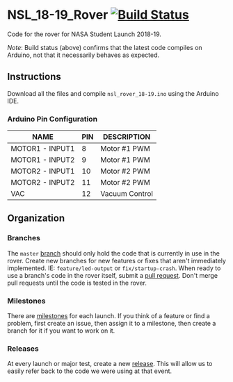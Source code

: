 # NSL_18-19_Rover [![Build Status](https://travis-ci.org/usfsoar/NSL_18-19_Rover.svg?branch=master)](https://travis-ci.org/usfsoar/NSL_18-19_Rover)
Code for the rover for NASA Student Launch 2018-19.

_Note_: Build status (above) confirms that the latest code compiles on Arduino,
not that it necessarily behaves as expected.

## Instructions
Download all the files and compile `nsl_rover_18-19.ino` using the Arduino IDE.

### Arduino Pin Configuration

| NAME            | PIN | DESCRIPTION      |
|-----------------|-----|------------------|
| MOTOR1 - INPUT1 | 8   | Motor #1 PWM     |
| MOTOR1 - INPUT2 | 9   | Motor #1 PWM     |
| MOTOR2 - INPUT1 | 10  | Motor #2 PWM     |
| MOTOR2 - INPUT2 | 11  | Motor #2 PWM     |
| VAC             | 12  | Vacuum Control   |

## Organization

### Branches
The `master` [branch](https://github.com/usfsoar/NSL_18-19_Rover/branches)
should only hold the code that is currently in use in the rover. Create new
branches for new features or fixes that aren't immediately implemented. IE:
`feature/led-output` or `fix/startup-crash`. When ready to use a branch's code
in the rover itself, submit a
[pull request](https://github.com/usfsoar/NSL_18-19_Rover/pulls). Don't merge
pull requests until the code is tested in the rover.

### Milestones
There are [milestones](https://github.com/usfsoar/NSL_18-19_Rover/milestones)
for each launch. If you think of a feature or find a problem, first create an
issue, then assign it to a milestone, then create a branch for it if you want to
work on it.

### Releases
At every launch or major test, create a new 
[release](https://github.com/usfsoar/NSL_18-19_Rover/releases). This will allow
us to easily refer back to the code we were using at that event. 
